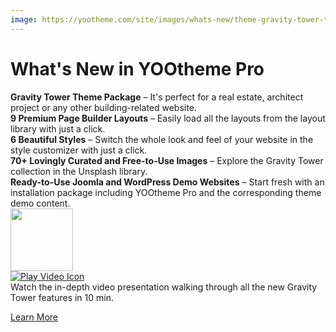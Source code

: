 ```yaml
---
image: https://yootheme.com/site/images/whats-new/theme-gravity-tower-teaser.jpg
---
```


# What's New in YOOtheme Pro

<div class="uk-grid-small" uk-grid>
    <div class="uk-width-auto">
        <span class="uk-text-success" uk-icon="check"></span>
    </div>
    <div class="uk-width-expand">
        <strong>Gravity Tower Theme Package</strong> – It's perfect for a real estate, architect project or any other building-related website.
    </div>
</div>

<div class="uk-grid-small" uk-grid>
    <div class="uk-width-auto">
        <span class="uk-text-success" uk-icon="check"></span>
    </div>
    <div class="uk-width-expand">
        <strong>9 Premium Page Builder Layouts</strong> – Easily load all the layouts from the layout library with just a click.
    </div>
</div>

<div class="uk-grid-small" uk-grid>
    <div class="uk-width-auto">
        <span class="uk-text-success" uk-icon="check"></span>
    </div>
    <div class="uk-width-expand">
        <strong>6 Beautiful Styles</strong> – Switch the whole look and feel of your website in the style customizer with just a click.
    </div>
</div>

<div class="uk-grid-small" uk-grid>
    <div class="uk-width-auto">
        <span class="uk-text-success" uk-icon="check"></span>
    </div>
    <div class="uk-width-expand">
        <strong>70+ Lovingly Curated and Free-to-Use Images</strong> – Explore the Gravity Tower collection in the Unsplash library.
    </div>
</div>

<div class="uk-grid-small" uk-grid>
    <div class="uk-width-auto">
        <span class="uk-text-success" uk-icon="check"></span>
    </div>
    <div class="uk-width-expand">
        <strong>Ready-to-Use Joomla and WordPress Demo Websites</strong> – Start fresh with an installation package including YOOtheme Pro and the corresponding theme demo content.
    </div>
</div>

<div class="uk-grid-small uk-flex-middle uk-margin-top" uk-grid uk-lightbox="video-autoplay: true;">
    <div class="uk-width-auto">
        <a class="uk-position-relative" href="https://www.youtube-nocookie.com/watch?v=tUtSSifqEnE">
            <img class="uk-border-rounded" src="https://yootheme.com/site/images/whats-new/theme-gravity-tower-video-poster.jpg" width="100" alt>
            <div class="uk-position-center">
                <img src="https://yootheme.com/site/images/play.svg" alt="Play Video Icon">
            </div>
        </a>
    </div>
    <div class="uk-width-expand">Watch the in-depth video presentation walking through all the new Gravity Tower features in 10 min.</div>
</div>

<p class="uk-margin-medium-top uk-margin-remove-bottom"><a class="uk-button uk-button-primary" href="https://yootheme.com/blog/2023/02/01/gravity-tower-a-real-estate-theme-for-wordpress-and-joomla" target="_blank">Learn More</a></p>
